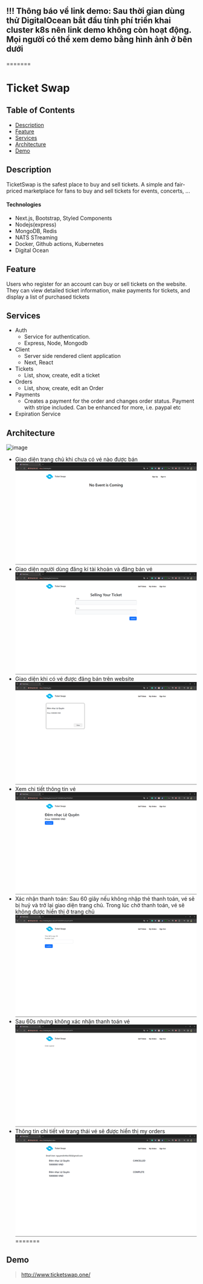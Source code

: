 
## !!! Thông báo về link demo: Sau thời gian dùng thử DigitalOcean bắt đầu tính phí triển khai cluster k8s nên link demo không còn hoạt động. Mọi người có thể xem demo bằng hình ảnh ở bên dưới
=======
# Ticket Swap

## Table of Contents

- [Description](#description)
- [Feature](#feature)
- [Services](#Services)
- [Architecture](#architecture)
- [Demo](#demo)

## Description

TicketSwap is the safest place to buy and sell tickets. A simple and fair-priced marketplace for fans to buy and sell tickets for events, concerts, ...

#### Technologies

- Next.js, Bootstrap, Styled Components
- Nodejs(express)
- MongoDB, Redis
- NATS STreaming
- Docker, Github actions, Kubernetes
- Digital Ocean

## Feature

Users who register for an account can buy or sell tickets on the website. They can view detailed ticket information, make payments for tickets, and display a list of purchased tickets

## Services

- Auth
  - Service for authentication.
  - Express, Node, Mongodb
- Client
  - Server side rendered client application
  - Next, React
- Tickets
  - List, show, create, edit a ticket
- Orders
  - List, show, create, edit an Order
- Payments
  - Creates a payment for the order and changes order status. Payment with stripe included. Can be enhanced for more, i.e. paypal etc
- Expiration Service

## Architecture

![image](https://github.com/dinkloc/ticketing-microservices/assets/124766126/acedbf7f-9eef-41d8-958c-3d96b6a156da)


- Giao diện trang chủ khi chưa có vé nào được bán
  ![Alt text](/public/image.png)
- Giao diện người dùng đăng kí tài khoản và đăng bán vé
  ![Alt text](/public/image-1.png)
- Giao diện khi có vé được đăng bán trên website
  ![Alt text](/public/image-2.png)
- Xem chi tiết thông tin vé
  ![Alt text](/public/image-3.png)
- Xác nhận thanh toán: Sau 60 giây nếu không nhập thẻ thanh toán, vé sẽ bị huỷ và trở lại giao diện trang chủ. Trong lúc chờ thanh toán, vé sẽ không được hiển thị ở trang chủ
  ![Alt text](/public/image-4.png)
- Sau 60s nhưng không xác nhận thanh toán vé
  ![Alt text](/public/image-5.png)
- Thông tin chi tiết vé trang thái vé sẽ được hiển thị my orders
  ![Alt text](/public/image-6.png)
=======
## Demo

> http://www.ticketswap.one/

